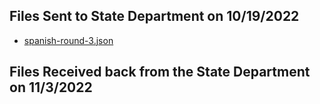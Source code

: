 ## Files Sent to State Department on 10/19/2022
- [spanish-round-3.json](https://github.com/department-of-veterans-affairs/va.gov-team/blob/master/products/health-care/checkin/translations/spanish-round-3/spanish-round-3.json)


## Files Received back from the State Department on 11/3/2022


